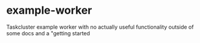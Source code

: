 example-worker
==============

Taskcluster example worker with no actually useful functionality outside of some docs and a "getting started
